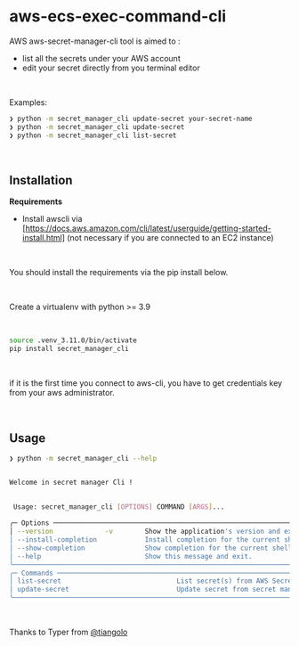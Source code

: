 # aws-ecs-exec-command-cli

AWS aws-secret-manager-cli tool is aimed to :

- list all the secrets under your AWS account
- edit your secret directly from you terminal editor

&nbsp;

Examples: 

```bash
❯ python -m secret_manager_cli update-secret your-secret-name
❯ python -m secret_manager_cli update-secret
❯ python -m secret_manager_cli list-secret
```

&nbsp;

## Installation

**Requirements**


- Install awscli via [https://docs.aws.amazon.com/cli/latest/userguide/getting-started-install.html] (not necessary if you are connected to an EC2 instance)


&nbsp;

You should install the requirements via the pip install below.

&nbsp;

Create a virtualenv with python >= 3.9

&nbsp;

```bash
source .venv_3.11.0/bin/activate
pip install secret_manager_cli
```

&nbsp;

if it is the first time you connect to aws-cli, you have to get credentials key from your aws administrator.

&nbsp;

## Usage

```bash
❯ python -m secret_manager_cli --help


Welcome in secret manager Cli !

                                                                                                                                                      
 Usage: secret_manager_cli [OPTIONS] COMMAND [ARGS]...                                                                                                
                                                                                                                                                      
╭─ Options ──────────────────────────────────────────────────────────────────────────────────────────────────────────────────────────────────────────╮
│ --version             -v        Show the application's version and exit.                                                                           │
│ --install-completion            Install completion for the current shell.                                                                          │
│ --show-completion               Show completion for the current shell, to copy it or customize the installation.                                   │
│ --help                          Show this message and exit.                                                                                        │
╰────────────────────────────────────────────────────────────────────────────────────────────────────────────────────────────────────────────────────╯
╭─ Commands ─────────────────────────────────────────────────────────────────────────────────────────────────────────────────────────────────────────╮
│ list-secret                             List secret(s) from AWS Secret Manager                                                                     │
│ update-secret                           Update secret from secret manager                                                                          │
╰────────────────────────────────────────────────────────────────────────────────────────────────────────────────────────────────────────────────────╯

```

&nbsp;

Thanks to Typer from [@tiangolo](https://typer.tiangolo.com/)
